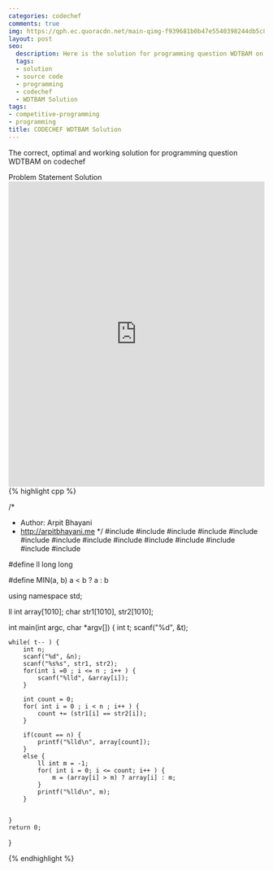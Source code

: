 ```yaml
---
categories: codechef
comments: true
img: https://qph.ec.quoracdn.net/main-qimg-f939681b0b47e5540398244db5c8966f?convert_to_webp=true
layout: post
seo:
  description: Here is the solution for programming question WDTBAM on codechef
  tags:
  - solution
  - source code
  - programming
  - codechef
  - WDTBAM Solution
tags:
- competitive-programming
- programming
title: CODECHEF WDTBAM Solution
---
```

The correct, optimal and working solution for programming question WDTBAM on codechef

<div class="ui secondary pointing large menu">
  <a class="grey item" data-tab="problem-statement">
    Problem Statement
  </a>
  <a class="active item grey" data-tab="solution">
    Solution
  </a>
</div>
<div class="ui bottom attached tab" data-tab="problem-statement">
    <iframe src="https://www.codechef.com/problems/WDTBAM" width="100%" height="600px" style="overflow: scroll; border: none;"></iframe>
</div>
<div class="ui bottom attached active tab" data-tab="solution">
{% highlight cpp %}

/*
 *  Author: Arpit Bhayani
 *  http://arpitbhayani.me
 */
#include <cmath>
#include <cstdio>
#include <cstdlib>
#include <climits>
#include <cstring>
#include <deque>
#include <iostream>
#include <list>
#include <limits>
#include <map>
#include <queue>
#include <set>
#include <stack>
#include <vector>

#define ll long long

#define MIN(a, b) a < b ? a : b

using namespace std;

ll int array[1010];
char str1[1010], str2[1010];

int main(int argc, char *argv[]) {
    int t;
    scanf("%d", &t);

    while( t-- ) {
        int n;
        scanf("%d", &n);
        scanf("%s%s", str1, str2);
        for(int i =0 ; i <= n ; i++ ) {
            scanf("%lld", &array[i]);
        }

        int count = 0;
        for( int i = 0 ; i < n ; i++ ) {
            count += (str1[i] == str2[i]);
        }

        if(count == n) {
            printf("%lld\n", array[count]);
        }
        else {
            ll int m = -1;
            for( int i = 0; i <= count; i++ ) {
                m = (array[i] > m) ? array[i] : m;
            }
            printf("%lld\n", m);
        }


    }
    return 0;
}


{% endhighlight %}
</div>
